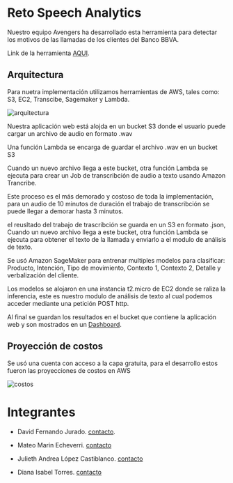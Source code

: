 # Reto Speech Analytics

Nuestro equipo Avengers ha desarrollado esta herramienta para detectar los motivos de las llamadas de los clientes del Banco BBVA.

Link de la herramienta [AQUI](http://jarvis.com.s3-website-us-east-1.amazonaws.com/index.html).

## Arquitectura

Para nuetra implementación utilizamos herramientas de AWS, tales como: S3, EC2, Transcibe, Sagemaker y Lambda.

![arquitectura](https://i.imgur.com/03RU9zU.png)

Nuestra aplicación web está alojda en un bucket S3 donde el usuario puede cargar un archivo de audio en formato .wav

Una función Lambda se encarga de guardar el archivo .wav en un bucket S3

Cuando un nuevo archivo llega a este bucket, otra función Lambda se ejecuta para crear un Job de transcribción de audio a texto usando Amazon Trancribe.

Este proceso es el más demorado y costoso de toda la implementación, para un audio de 10 minutos de duración el trabajo de transcribción se puede llegar a demorar hasta 3 minutos.

el reusltado del trabajo de trascribción se guarda en un S3 en formato .json, Cuando un nuevo archivo llega a este bucket, otra función Lambda se ejecuta para obtener el texto de la llamada y enviarlo a el modulo de análisis de texto.

Se usó Amazon SageMaker para entrenar multiples modelos para clasificar: Producto, Intención, Tipo de movimiento, Contexto 1, Contexto 2, Detalle y verbalización del cliente.

Los modelos se alojaron en una instancia t2.micro de EC2 donde se raliza la inferencia, este es nuestro modulo de análisis de texto al cual podemos acceder mediante una petición POST http.

Al final se guardan los resultados en el bucket que contiene la aplicación web y son mostrados en un [Dashboard](http://jarvis.com.s3-website-us-east-1.amazonaws.com/dashboard.html).

## Proyección de costos

Se usó una cuenta con acceso a la capa gratuita, para el desarrollo estos fueron las proyecciones de costos en AWS

![costos](https://i.imgur.com/85N0IfW.png)

# Integrantes

* David Fernando Jurado. [contacto](https://www.linkedin.com/in/david-fernando-jurado-blanco-69799b136/).

* Mateo Marin Echeverri. [contacto](https://www.linkedin.com/in/mateomarinecheverri/)

* Julieth Andrea López Castiblanco. [contacto](https://github.com/JuliethLopez)

* Diana Isabel Torres. [contacto](https://www.linkedin.com/in/dianaitr/)